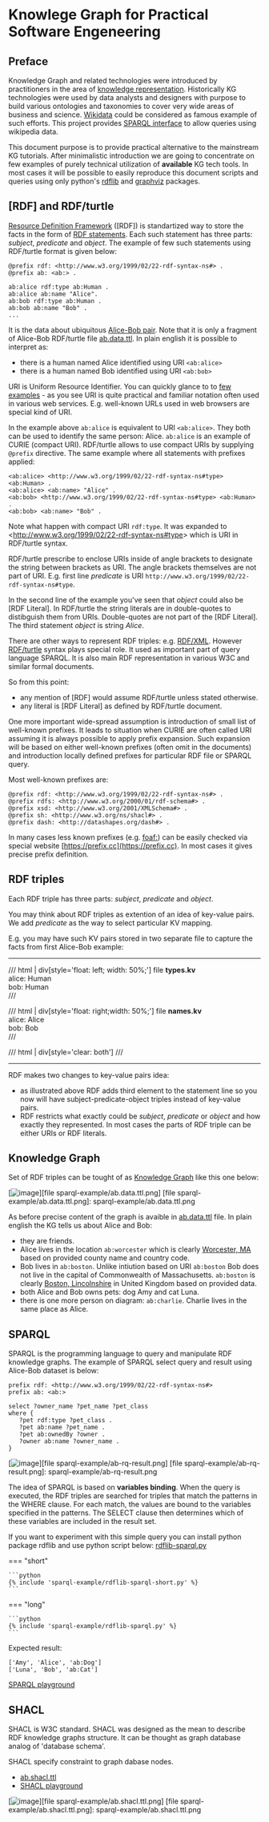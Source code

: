 # Knowlege Graph for Practical Software Engeneering

## Preface

Knowledge Graph and related technologies were introduced by practitioners in the area of [knowledge representation](https://en.wikipedia.org/wiki/Knowledge_representation_and_reasoning). Historically KG technologies were used by data analysts and designers with purpose to build various ontologies and taxonomies to cover very wide areas of business and science. [Wikidata](https://www.wikidata.org/wiki/Wikidata:Main_Page) could be considered as famous example of such efforts. This project provides [SPARQL interface](https://www.wikidata.org/wiki/Wikidata:Request_a_query#Help_with_a_query) to allow queries using wikipedia data.

This document purpose is to provide practical alternative to the mainstream KG tutorials. After minimalistic introduction we are going to concentrate on few examples of purely technical utilization of **available** KG tech tools. In most cases it will be possible to easily reproduce this document scripts and queries using only python's [rdflib](https://pypi.org/project/rdflib/) and [graphviz](https://pypi.org/project/graphviz/) packages.

## [R<span/>DF] and RDF/turtle

<u>Resource Definition Framework</u> ([R<span/>DF]) is standartized way to store the facts in the form of [R<span/>DF statements](https://www.w3.org/TR/rdf11-primer/#section-triple). Each such statement has three parts: *subject*, *predicate* and *object*. The example of few such statements using RDF/turtle format is given below:

```
@prefix rdf: <http://www.w3.org/1999/02/22-rdf-syntax-ns#> .
@prefix ab: <ab:> .

ab:alice rdf:type ab:Human .
ab:alice ab:name "Alice".
ab:bob rdf:type ab:Human .
ab:bob ab:name "Bob" .
...
```
It is the data about ubiquitous [Alice-Bob pair](https://en.wikipedia.org/wiki/Alice_and_Bob). Note that it is only a fragment of Alice-Bob RDF/turtle file [ab.data.ttl](/kgm/sparql-example/ab.data.ttl). In plain english it is possible to interpret as:

 - there is a human named Alice identified using URI `<ab:alice>`
 - there is a human named Bob identified using URI `<ab:bob>`

URI is Uniform Resource Identifier. You can quickly glance to to [few examples](https://datatracker.ietf.org/doc/html/rfc3986#section-1.1.2) - as you see URI is quite practical and familiar notation often used in various web services. E.g. well-known URLs used in web browsers are special kind of URI.

In the example above `ab:alice` is equivalent to URI `<ab:alice>`. They both can be used to identify the same person: Alice. `ab:alice` is an example of CURIE (compact <span>U</span>RI). RDF/turtle allows to use compact URIs by supplying `@prefix` directive. The same example where all statements with prefixes applied:

```
<ab:alice> <http://www.w3.org/1999/02/22-rdf-syntax-ns#type> <ab:Human> .
<ab:alice> <ab:name> "Alice" .
<ab:bob> <http://www.w3.org/1999/02/22-rdf-syntax-ns#type> <ab:Human> .
<ab:bob> <ab:name> "Bob" .
```

Note what happen with compact URI `rdf:type`. It was expanded to &lt;http://www.w3.org/1999/02/22-rdf-syntax-ns#type&gt; which is URI in RDF/turtle syntax.

RDF/turtle prescribe to enclose URIs inside of angle brackets to designate the string between brackets as URI. The angle brackets themselves are not part of URI. E.g. first line *predicate* is URI `http://www.w3.org/1999/02/22-rdf-syntax-ns#type`.

In the second line of the example you've seen that *object* could also be [R<span/>DF Literal]. In RDF/turtle the string l<span>iterals are in double-quotes to distibguish them from URIs. Double-quotes are not part of the [R<span/>DF Literal]. The third statement *object* is string *Alice*.

There are other ways to represent RDF triples: e.g. [RDF/XML](https://en.wikipedia.org/wiki/RDF/XML). However [RDF/turtle](https://en.wikipedia.org/wiki/Turtle_(syntax)) syntax plays special role. It used as important part of query language SPARQL. It is also main RDF representation in various W3C and similar formal documents.

So from this point:

 - any mention of [R<span/>DF] would assume RDF/turtle unless stated otherwise.
 - any literal is [R<span/>DF Literal] as defined by RDF/turtle document.

One more important wide-spread assumption is introduction of small list of well-known prefixes. It leads to situation when CURIE are often called URI assuming it is always possible to apply prefix expansion. Such expansion will be based on either well-known prefixes (often omit in the documents) and introduction locally defined prefixes for particular RDF file or SPARQL query.

Most well-known prefixes are:
```
@prefix rdf: <http://www.w3.org/1999/02/22-rdf-syntax-ns#> .
@prefix rdfs: <http://www.w3.org/2000/01/rdf-schema#> .
@prefix xsd: <http://www.w3.org/2001/XMLSchema#> .
@prefix sh: <http://www.w3.org/ns/shacl#> .
@prefix dash: <http://datashapes.org/dash#> .
```

In many cases less known prefixes (e.g. [foaf:](https://prefix.cc/foaf)) can be easily checked via special website [https://prefix.cc](https://prefix.cc). In most cases it gives precise prefix definition.

## RDF triples

Each RDF triple has three parts: *subject*, *predicate* and *object*.

You may think about RDF triples as extention of an idea of key-value pairs. We add *predicate* as the way to select particular KV mapping.

E.g. you may have such KV pairs stored in two separate file to capture the facts from first Alice-Bob example:

<hr/>
/// html | div[style='float: left; width: 50%;']
file <b>types.kv</b><br/>
alice: Human<br/>
bob: Human<br/>
///

/// html | div[style='float: right;width: 50%;']
file <b>names.kv</b><br/>
alice: Alice<br/>
bob: Bob<br/>
///

/// html | div[style='clear: both']
///
<hr/>

RDF makes two changes to key-value pairs idea:

 - as illustrated above RDF adds third element to the statement line so you now will have subject-predicate-object triples instead of key-value pairs.
 - RDF restricts what exactly could be *subject*, *predicate* or *object* and how exactly they represented. In most cases the parts of RDF triple can be either URIs or RDF literals.

## Knowledge Graph

Set of RDF triples can be tought of as [Knowledge Graph](https://en.wikipedia.org/wiki/Knowledge_graph) like this one below:

[![image](sparql-example/ab.data.ttl.png)][file sparql-example/ab.data.ttl.png]
[file sparql-example/ab.data.ttl.png]: sparql-example/ab.data.ttl.png

As before precise content of the graph is avaible in [ab.data.ttl](/kgm/sparql-example/ab.data.ttl) file. In plain english the KG tells us about Alice and Bob:

 - they are friends.
 - Alice lives in the location `ab:worcester` which is clearly [Worcester, MA](https://en.wikipedia.org/wiki/Worcester,_Massachusetts) based on provided county name and country code.
 - Bob lives in `ab:boston`. Unlike intiution based on URI `ab:boston` Bob does not live in the capital of Commonwealth of Massachusetts. `ab:boston` is clearly [Boston, Lincolnshire](https://en.wikipedia.org/wiki/Boston,_Lincolnshire) in United Kingdom based on provided data.
 - both Alice and Bob owns pets: dog Amy and cat Luna.
 - there is one more person on diagram: `ab:charlie`. Charlie lives in the same place as Alice.

## SPARQL

SPARQL is the programming language to query and manipulate RDF knowledge graphs. The example of SPARQL select query and result using Alice-Bob dataset is below:
```
prefix rdf: <http://www.w3.org/1999/02/22-rdf-syntax-ns#>
prefix ab: <ab:>

select ?owner_name ?pet_name ?pet_class
where {
   ?pet rdf:type ?pet_class .
   ?pet ab:name ?pet_name .
   ?pet ab:ownedBy ?owner .
   ?owner ab:name ?owner_name .
}
```
[![image](sparql-example/ab-rq-result.png)][file sparql-example/ab-rq-result.png]
[file sparql-example/ab-rq-result.png]: sparql-example/ab-rq-result.png

The idea of SPARQL is based on **variables binding**. When the query is executed, the RDF triples are searched for triples that match the patterns in the WHERE clause. For each match, the values are bound to the variables specified in the patterns. The SELECT clause then determines which of these variables are included in the result set.

If you want to experiment with this simple query you can install python package rdflib and use python script below:
[rdflib-sparql.py](/kgm/sparql-example/rdflib-sparql.py)

=== "short"

    ```python
    {% include 'sparql-example/rdflib-sparql-short.py' %}
    ```

=== "long"

    ```python
    {% include 'sparql-example/rdflib-sparql.py' %}
    ```


Expected result:
```
['Amy', 'Alice', 'ab:Dog']
['Luna', 'Bob', 'ab:Cat']
```

[S<span/>PARQL playground](https://atomgraph.github.io/SPARQL-Playground/)


## SHACL

SHACL is W3C standard. SHACL was designed as the mean to describe RDF knowledge graphs structure. It can be thought as graph database analog of 'database schema'.

SHACL specify constraint to graph dabase nodes.

 - [ab.shacl.ttl](/kgm/sparql-example/ab.shacl.ttl)
 - [S<span/>HACL playground](https://shacl.org/playground/)

[![image](sparql-example/ab.shacl.ttl.png)][file sparql-example/ab.shacl.ttl.png]
[file sparql-example/ab.shacl.ttl.png]: sparql-example/ab.shacl.ttl.png
